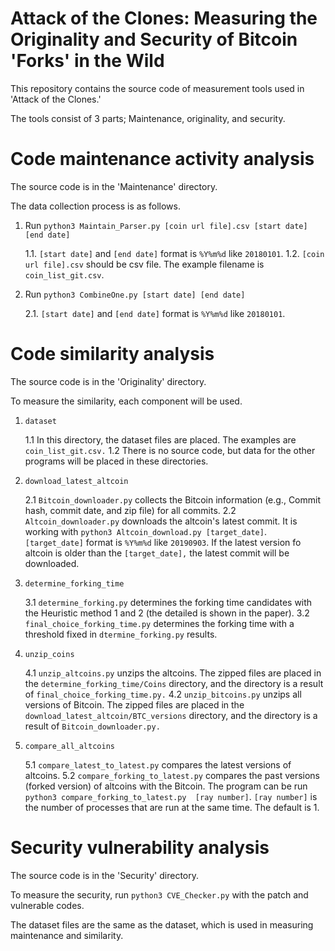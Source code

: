 Attack of the Clones: Measuring the Originality and Security of Bitcoin 'Forks' in the Wild
=============================================================================================

This repository contains the source code of measurement tools used in 'Attack of the Clones.'

The tools consist of 3 parts; Maintenance, originality, and security.

# Code maintenance activity analysis

The source code is in the 'Maintenance' directory.

The data collection process is as follows.

1. Run `python3 Maintain_Parser.py [coin url file].csv [start date] [end date]`

    1.1. `[start date]` and `[end date]` format is `%Y%m%d` like `20180101`.
    1.2. `[coin url file].csv` should be csv file. The example filename is `coin_list_git.csv`.

2. Run `python3 CombineOne.py [start date] [end date]`

    2.1. `[start date]` and `[end date]` format is `%Y%m%d` like `20180101`.

# Code similarity analysis

The source code is in the 'Originality' directory.

To measure the similarity, each component will be used.

1. `dataset`

    1.1 In this directory, the dataset files are placed. The examples are `coin_list_git.csv.`
    1.2 There is no source code, but data for the other programs will be placed in these directories.
  
2. `download_latest_altcoin`

    2.1 `Bitcoin_downloader.py` collects the Bitcoin information (e.g., Commit hash, commit date, and zip file) for all commits.
    2.2 `Altcoin_downloader.py` downloads the altcoin's latest commit. It is working with `python3 Altcoin_download.py [target_date]`. `[target_date]` format is `%Y%m%d` like `20190903`. If the latest version fo altcoin is older than the `[target_date],` the latest commit will be downloaded.
  
3. `determine_forking_time`

    3.1 `determine_forking.py` determines the forking time candidates with the Heuristic method 1 and 2 (the detailed is shown in the paper).
    3.2 `final_choice_forking_time.py` determines the forking time with a threshold fixed in `dtermine_forking.py` results.
  
4. `unzip_coins`

    4.1 `unzip_altcoins.py` unzips the altcoins. The zipped files are placed in the `determine_forking_time/Coins` directory, and the directory is a result of `final_choice_forking_time.py.`
    4.2 `unzip_bitcoins.py` unzips all versions of Bitcoin. The zipped files are placed in the `download_latest_altcoin/BTC_versions` directory, and the directory is a result of `Bitcoin_downloader.py.`
  
5. `compare_all_altcoins`

    5.1 `compare_latest_to_latest.py` compares the latest versions of altcoins.
    5.2 `compare_forking_to_latest.py` compares the past versions (forked version) of altcoins with the Bitcoin. The program can be run `python3 compare_forking_to_latest.py  [ray number]`. `[ray number]` is the number of processes that are run at the same time. The default is 1.

# Security vulnerability analysis

The source code is in the 'Security' directory.

To measure the security, run `python3 CVE_Checker.py` with the patch and vulnerable codes.

The dataset files are the same as the dataset, which is used in measuring maintenance and similarity.
